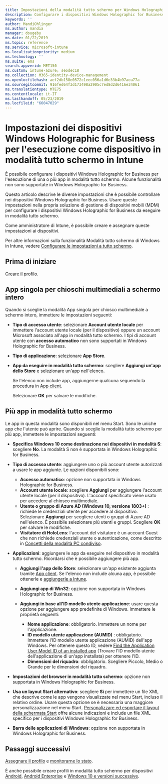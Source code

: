 ```yaml
---
title: Impostazioni della modalità tutto schermo per Windows Holographic for Business in Microsoft Intune - Azure | Microsoft Docs
description: Configurare i dispositivi Windows Holographic for Business per l'esecuzione di una o più app in modalità tutto schermo, personalizzare il menu Start, aggiungere app, visualizzare la barra della applicazioni e configurare un Web browser in Microsoft Intune.
keywords: ''
author: MandiOhlinger
ms.author: mandia
manager: dougeby
ms.date: 01/22/2019
ms.topic: reference
ms.service: microsoft-intune
ms.localizationpriority: medium
ms.technology: ''
ms.suite: ems
search.appverid: MET150
ms.custom: intune-azure; seodec18
ms.collection: M365-identity-device-management
ms.openlocfilehash: aef2db158e0572c1eec056a1d6e33b4b97aea77a
ms.sourcegitcommit: 916fed64f3d173498a2905c7ed8d2d6416e34061
ms.translationtype: MTE75
ms.contentlocale: it-IT
ms.lasthandoff: 05/23/2019
ms.locfileid: "66047029"
---
```

# <a name="windows-holographic-for-business-device-settings-to-run-as-a-kiosk-in-intune"></a>Impostazioni dei dispositivi Windows Holographic for Business per l'esecuzione come dispositivo in modalità tutto schermo in Intune

È possibile configurare i dispositivi Windows Holographic for Business per l'esecuzione di una o più app in modalità tutto schermo. Alcune funzionalità non sono supportate in Windows Holographic for Business.

Questo articolo descrive le diverse impostazioni che è possibile controllare nei dispositivi Windows Holographic for Business. Usare queste impostazioni nella propria soluzione di gestione di dispositivi mobili (MDM) per configurare i dispositivi Windows Holographic for Business da eseguire in modalità tutto schermo.

Come amministratore di Intune, è possibile creare e assegnare queste impostazioni ai dispositivi.

Per altre informazioni sulla funzionalità Modalità tutto schermo di Windows in Intune, vedere [Configurare le impostazioni a tutto schermo](kiosk-settings.md).

## <a name="before-you-begin"></a>Prima di iniziare

[Creare il profilo](kiosk-settings.md#create-the-profile).

## <a name="single-full-screen-app-kiosks"></a>App singola per chioschi multimediali a schermo intero

Quando si sceglie la modalità App singola per chiosco multimediale a schermo intero, immettere le impostazioni seguenti:

- **Tipo di accesso utente**: selezionare **Account utente locale** per immettere l'account utente locale (per il dispositivo) oppure un account Microsoft associato all'app in modalità tutto schermo. I tipi di account utente con **accesso automatico** non sono supportati in Windows Holographic for Business.

- **Tipo di applicazione**: selezionare **App Store**.

- **App da eseguire in modalità tutto schermo**: scegliere **Aggiungi un'app dello Store** e selezionare un'app nell'elenco.

    Se l'elenco non include app, aggiungerne qualcuna seguendo la procedura in [App client](apps-add.md).

    Selezionare **OK** per salvare le modifiche.

## <a name="multi-app-kiosks"></a>Più app in modalità tutto schermo

Le app in questa modalità sono disponibili nel menu Start. Sono le uniche app che l'utente può aprire. Quando si sceglie la modalità tutto schermo per più app, immettere le impostazioni seguenti:

- **Specifica Windows 10 come destinazione nei dispositivi in modalità S**: scegliere **No**. La modalità S non è supportata in Windows Holographic for Business.

- **Tipo di accesso utente**: aggiungere uno o più account utente autorizzati a usare le app aggiunte. Le opzioni disponibili sono: 

  - **Accesso automatico**: opzione non supportata in Windows Holographic for Business.
  - **Account utente locale**: scegliere **Aggiungi** per aggiungere l'account utente locale (per il dispositivo). L'account specificato viene usato per accedere al chiosco multimediale.
  - **Utente o gruppo di Azure AD (Windows 10, versione 1803+)** : richiede le credenziali utente per accedere al dispositivo. Selezionare **Aggiungi** per scegliere utenti o gruppi di Azure AD nell'elenco. È possibile selezionare più utenti e gruppi. Scegliere **OK** per salvare le modifiche.
  - **Visitatore di HoloLens**: l'account del visitatore è un account Guest che non richiede credenziali utente o autenticazione, come descritto in [Concetti della modalità PC condiviso](https://docs.microsoft.com/windows/configuration/set-up-shared-or-guest-pc#shared-pc-mode-concepts).

- **Applicazioni**: aggiungere le app da eseguire nel dispositivo in modalità tutto schermo. Ricordarsi che è possibile aggiungere più app.

  - **Aggiungi l'app dello Store**: selezionare un'app esistente aggiunta tramite [App client](apps-add.md). Se l'elenco non include alcuna app, è possibile ottenerle e [aggiungerle a Intune](store-apps-windows.md).
  - **Aggiungi app di Win32**: opzione non supportata in Windows Holographic for Business.
  - **Aggiungi in base all'ID modello utente applicazione**: usare questa opzione per aggiungere app predefinite di Windows. Immettere le proprietà seguenti: 

    - **Nome applicazione**: obbligatorio. Immettere un nome per l'applicazione.
    - **ID modello utente applicazione (AUMID)** : obbligatorio. Immettere l'ID modello utente applicazione (AUMID) dell'app Windows. Per ottenere questo ID, vedere [Find the Application User Model ID of an installed app](https://docs.microsoft.com/windows-hardware/customize/enterprise/find-the-application-user-model-id-of-an-installed-app) (Trovare l'ID modello utente dell'applicazione di un'app installata) per ottenere l'ID.
    - **Dimensioni del riquadro**: obbligatorio. Scegliere Piccolo, Medio o Grande per le dimensioni del riquadro.

- **Impostazioni del browser in modalità tutto schermo**: opzione non supportata in Windows Holographic for Business.

- **Usa un layout Start alternativo**: scegliere **Sì** per immettere un file XML che descrive come le app vengono visualizzate nel menu Start, incluso il relativo ordine. Usare questa opzione se è necessaria una maggiore personalizzazione nel menu Start. [Personalizzare ed esportare il layout della schermata Start](https://docs.microsoft.com/hololens/hololens-kiosk#start-layout-for-hololens) offre alcune indicazioni e include un file XML specifico per i dispositivi Windows Holographic for Business.

- **Barra delle applicazioni di Windows**: opzione non supportata in Windows Holographic for Business.

## <a name="next-steps"></a>Passaggi successivi

[Assegnare il profilo](device-profile-assign.md) e [monitorarne lo stato](device-profile-monitor.md).

È anche possibile creare profili in modalità tutto schermo per dispositivi [Android](device-restrictions-android.md#kiosk), [Android Enterprise](device-restrictions-android-for-work.md#dedicated-device-settings) e [Windows 10 e versioni successive](kiosk-settings-windows.md).
